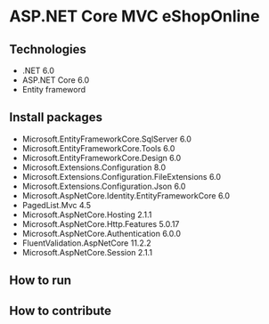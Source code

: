 # ASP.NET Core MVC eShopOnline 
## Technologies 
- .NET 6.0 
- ASP.NET Core 6.0 
- Entity frameword 
## Install packages
- Microsoft.EntityFrameworkCore.SqlServer 6.0
- Microsoft.EntityFrameworkCore.Tools 6.0
- Microsoft.EntityFrameworkCore.Design 6.0
- Microsoft.Extensions.Configuration 8.0
- Microsoft.Extensions.Configuration.FileExtensions 6.0
- Microsoft.Extensions.Configuration.Json 6.0
- Microsoft.AspNetCore.Identity.EntityFrameworkCore 6.0
- PagedList.Mvc 4.5
- Microsoft.AspNetCore.Hosting 2.1.1
- Microsoft.AspNetCore.Http.Features 5.0.17
- Microsoft.AspNetCore.Authentication 6.0.0
- FluentValidation.AspNetCore 11.2.2
- Microsoft.AspNetCore.Session 2.1.1
## How to run 
## How to contribute